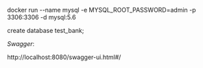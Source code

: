 docker run --name mysql -e MYSQL_ROOT_PASSWORD=admin -p 3306:3306 -d mysql:5.6


create database test_bank;

*Swagger*:

http://localhost:8080/swagger-ui.html#/